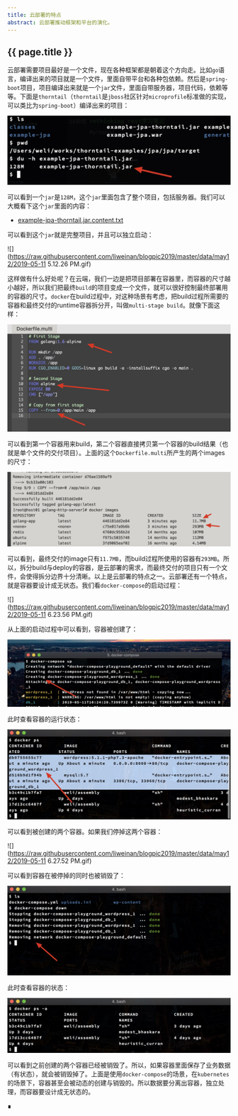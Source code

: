 ```yaml
---
title: 云部署的特点
abstract: 云部署推动框架和平台的演化。
---
```


## {{ page.title }}

云部署需要项目最好是一个文件，现在各种框架都是朝着这个方向走。比如`go`语言，编译出来的项目就是一个文件，里面自带平台和各种包依赖。然后是`spring-boot`项目，项目编译出来就是一个`jar`文件，里面自带服务器，项目代码，依赖等等。下面是`thorntail`（`thorntail`是`jboss`社区针对`microprofile`标准做的实现，可以类比为`spring-boot`）编译出来的项目：

![](https://raw.githubusercontent.com/liweinan/blogpic2019/master/data/may12/F3320C64-199B-4558-8E56-A7F3680A5C3A.png)

可以看到一个`jar`是`128M`，这个`jar`里面包含了整个项目，包括服务器。我们可以大概看下这个`jar`里面的内容：

- [example-jpa-thorntail.jar.content.txt](https://raw.githubusercontent.com/liweinan/blogpic2019/master/data/may12/example-jpa-thorntail.jar.content.txt)

可以看到这个`jar`就是完整项目，并且可以独立启动：

![](https://raw.githubusercontent.com/liweinan/blogpic2019/master/data/may12/2019-05-11 5.12.26 PM.gif)

这样做有什么好处呢？在云端，我们一边是把项目部署在容器里，而容器的尺寸越小越好，所以我们把最终`build`的项目变成一个文件，就可以很好控制最终部署用的容器的尺寸。`docker`在build过程中，对这种场景有考虑，把build过程所需要的容器和最终交付的runtime容器拆分开，叫做`multi-stage build`。就像下面这样：

![](https://raw.githubusercontent.com/liweinan/blogpic2019/master/data/may12/C5264BC4-D08A-4101-9C4B-158AB0BDBCF4.png)

可以看到第一个容器用来build，第二个容器直接拷贝第一个容器的build结果（也就是单个文件的交付项目）。上面的这个`Dockerfile.multi`所产生的两个images的尺寸：

![](https://raw.githubusercontent.com/liweinan/blogpic2019/master/data/may12/5C373B9C-82CD-4028-9D90-998D02DCF965.png)

可以看到，最终交付的image只有`11.7MB`，而build过程所使用的容器有`293MB`。所以，拆分build与deploy的容器，是云部署的需求，而最终交付的项目只有一个文件，会使得拆分边界十分清晰。以上是云部署的特点之一。云部署还有一个特点，就是容器要设计成无状态。我们看`docker-compose`的启动过程：

![](https://raw.githubusercontent.com/liweinan/blogpic2019/master/data/may12/2019-05-11 6.23.56 PM.gif)

从上面的启动过程中可以看到，容器被创建了：

![](https://raw.githubusercontent.com/liweinan/blogpic2019/master/data/may12/F4E85BA4-8EAB-4F00-964D-7C4225C84743.png)

此时查看容器的运行状态：

![](https://raw.githubusercontent.com/liweinan/blogpic2019/master/data/may12/151FE568-E3EB-4B36-B6BB-5F2FD65CA2CF.png)

可以看到被创建的两个容器。如果我们停掉这两个容器：

![](https://raw.githubusercontent.com/liweinan/blogpic2019/master/data/may12/2019-05-11 6.27.52 PM.gif)

可以看到容器在被停掉的同时也被销毁了：

![](https://raw.githubusercontent.com/liweinan/blogpic2019/master/data/may12/AF09FEBF-F9E5-4FA3-A87F-20CB8E58C4A0.png)

此时查看容器的状态：

![](https://raw.githubusercontent.com/liweinan/blogpic2019/master/data/may12/9D2A24D3-64C5-4F63-B6CE-BC8136FA334E.png)

可以看到之前创建的两个容器已经被销毁了。所以，如果容器里面保存了业务数据（有状态），就会被销毁掉了。上面是使用`docker-compose`的场景，在`kubernetes`的场景下，容器甚至会被动态的创建与销毁的。所以数据要分离出容器，独立处理，而容器要设计成无状态的。

∎
